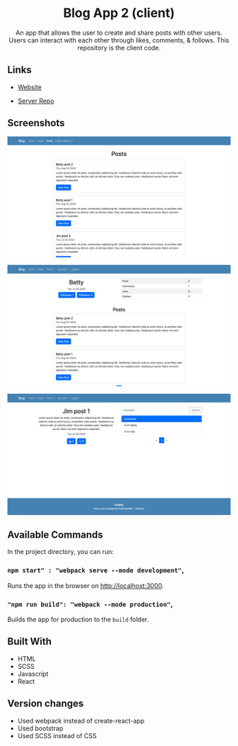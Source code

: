 <h1 align="center">Blog App 2 (client)</h1>

<p align="center">An app that allows the user to create and share posts with other users. Users can interact with each other through likes, comments, & follows. This repository is the client code.</p>

## Links

- [Website](https://blog-app-2-client.onrender.com)

- [Server Repo](https://github.com/cyoung-sudo/blog-app-2-server)

## Screenshots

![](/public/screenshot1.png)

![](/public/screenshot2.png)

![](/public/screenshot3.png)

## Available Commands

In the project directory, you can run:

### `npm start" : "webpack serve --mode development"`,

Runs the app in the browser on [http://localhost:3000](http://localhost:3000).

### `"npm run build": "webpack --mode production"`,

Builds the app for production to the `build` folder.

## Built With

- HTML
- SCSS
- Javascript
- React

## Version changes

- Used webpack instead of create-react-app
- Used bootstrap
- Used SCSS instead of CSS